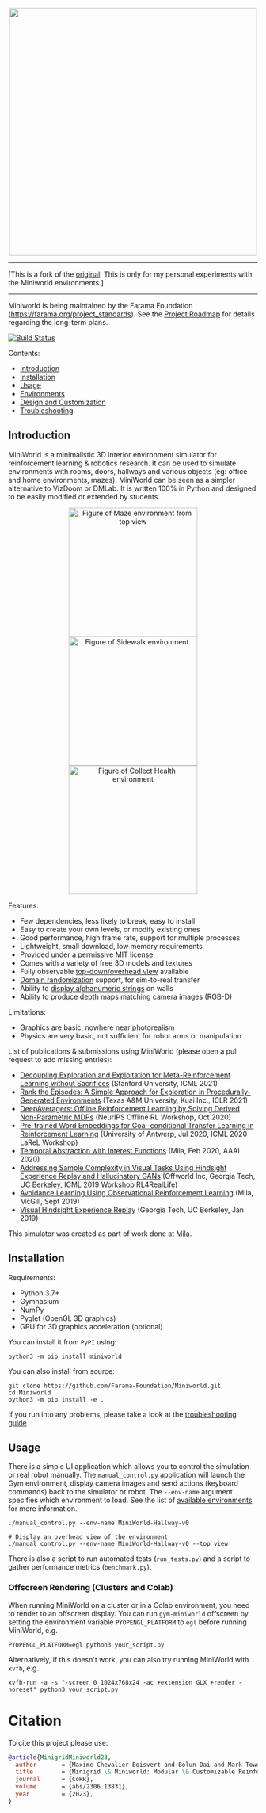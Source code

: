 <p align="center">
    <img src="https://raw.githubusercontent.com/Farama-Foundation/Miniworld/master/miniworld-text.png" width="500px"/>
</p>

------------
[This is a fork of the [original](https://github.com/Farama-Foundation/Miniworld)! This is only for my personal experiments with the Miniworld environments.]

------------

Miniworld is being maintained by the Farama Foundation (https://farama.org/project_standards). See the [Project Roadmap](https://github.com/Farama-Foundation/Miniworld/issues/103) for details regarding the long-term plans.

[![Build Status](https://travis-ci.org/maximecb/gym-miniworld.svg?branch=master)](https://travis-ci.org/maximecb/gym-miniworld)

Contents:
- [Introduction](#introduction)
- [Installation](#installation)
- [Usage](#usage)
- [Environments](docs/environments.md)
- [Design and Customization](docs/design.md)
- [Troubleshooting](docs/troubleshooting.md)

## Introduction

MiniWorld is a minimalistic 3D interior environment simulator for reinforcement
learning &amp; robotics research. It can be used to simulate environments with
rooms, doors, hallways and various objects (eg: office and home environments, mazes).
MiniWorld can be seen as a simpler alternative to VizDoom or DMLab. It is written
100% in Python and designed to be easily modified or extended by students.

<p align="center">
    <img src="images/maze_top_view.jpg" width=260 alt="Figure of Maze environment from top view">
    <img src="images/sidewalk_0.jpg" width=260 alt="Figure of Sidewalk environment">
    <img src="images/collecthealth_0.jpg" width=260 alt="Figure of Collect Health environment">
</p>

Features:
- Few dependencies, less likely to break, easy to install
- Easy to create your own levels, or modify existing ones
- Good performance, high frame rate, support for multiple processes
- Lightweight, small download, low memory requirements
- Provided under a permissive MIT license
- Comes with a variety of free 3D models and textures
- Fully observable [top-down/overhead view](images/maze_top_view.jpg) available
- [Domain randomization](https://blog.openai.com/generalizing-from-simulation/) support, for sim-to-real transfer
- Ability to [display alphanumeric strings](images/textframe.jpg) on walls
- Ability to produce depth maps matching camera images (RGB-D)

Limitations:
- Graphics are basic, nowhere near photorealism
- Physics are very basic, not sufficient for robot arms or manipulation

List of publications & submissions using MiniWorld (please open a pull request to add missing entries):
- [Decoupling Exploration and Exploitation for Meta-Reinforcement Learning without Sacrifices](https://arxiv.org/abs/2008.02790) (Stanford University, ICML 2021)
- [Rank the Episodes: A Simple Approach for Exploration in Procedurally-Generated Environments](https://openreview.net/forum?id=MtEE0CktZht) (Texas A&M University, Kuai Inc., ICLR 2021)
- [DeepAveragers: Offline Reinforcement Learning by Solving Derived Non-Parametric MDPs](https://arxiv.org/abs/2010.08891) (NeurIPS Offline RL Workshop, Oct 2020)
- [Pre-trained Word Embeddings for Goal-conditional Transfer Learning in Reinforcement Learning](https://arxiv.org/abs/2007.05196) (University of Antwerp, Jul 2020, ICML 2020 LaReL Workshop)
- [Temporal Abstraction with Interest Functions](https://arxiv.org/abs/2001.00271) (Mila, Feb 2020, AAAI 2020)
- [Addressing Sample Complexity in Visual Tasks Using Hindsight Experience Replay and Hallucinatory GANs](https://openreview.net/forum?id=H1xSXdV0i4) (Offworld Inc, Georgia Tech, UC Berkeley, ICML 2019 Workshop RL4RealLife)
- [Avoidance Learning Using Observational Reinforcement Learning](https://arxiv.org/abs/1909.11228) (Mila, McGill, Sept 2019)
- [Visual Hindsight Experience Replay](https://arxiv.org/pdf/1901.11529.pdf) (Georgia Tech, UC Berkeley, Jan 2019)

This simulator was created as part of work done at [Mila](https://mila.quebec/).

## Installation

Requirements:
- Python 3.7+
- Gymnasium
- NumPy
- Pyglet (OpenGL 3D graphics)
- GPU for 3D graphics acceleration (optional)

You can install it from `PyPI` using:

```console
python3 -m pip install miniworld
```

You can also install from source:

```console
git clone https://github.com/Farama-Foundation/Miniworld.git
cd Miniworld
python3 -m pip install -e .
```

If you run into any problems, please take a look at the [troubleshooting guide](docs/troubleshooting.md).

## Usage

There is a simple UI application which allows you to control the simulation or real robot manually.
The `manual_control.py` application will launch the Gym environment, display camera images and send actions
(keyboard commands) back to the simulator or robot. The `--env-name` argument specifies which environment to load.
See the list of [available environments](docs/environments.md) for more information.

```
./manual_control.py --env-name MiniWorld-Hallway-v0

# Display an overhead view of the environment
./manual_control.py --env-name MiniWorld-Hallway-v0 --top_view
```

There is also a script to run automated tests (`run_tests.py`) and a script to gather performance metrics (`benchmark.py`).

### Offscreen Rendering (Clusters and Colab)

When running MiniWorld on a cluster or in a Colab environment, you need to render to an offscreen display. You can
run `gym-miniworld` offscreen by setting the environment variable `PYOPENGL_PLATFORM` to `egl` before running MiniWorld, e.g.

```
PYOPENGL_PLATFORM=egl python3 your_script.py
```

Alternatively, if this doesn't work, you can also try running MiniWorld with `xvfb`, e.g.

```
xvfb-run -a -s "-screen 0 1024x768x24 -ac +extension GLX +render -noreset" python3 your_script.py
```

# Citation

To cite this project please use:

```bibtex
@article{MinigridMiniworld23,
  author       = {Maxime Chevalier-Boisvert and Bolun Dai and Mark Towers and Rodrigo de Lazcano and Lucas Willems and Salem Lahlou and Suman Pal and Pablo Samuel Castro and Jordan Terry},
  title        = {Minigrid \& Miniworld: Modular \& Customizable Reinforcement Learning Environments for Goal-Oriented Tasks},
  journal      = {CoRR},
  volume       = {abs/2306.13831},
  year         = {2023},
}
```
